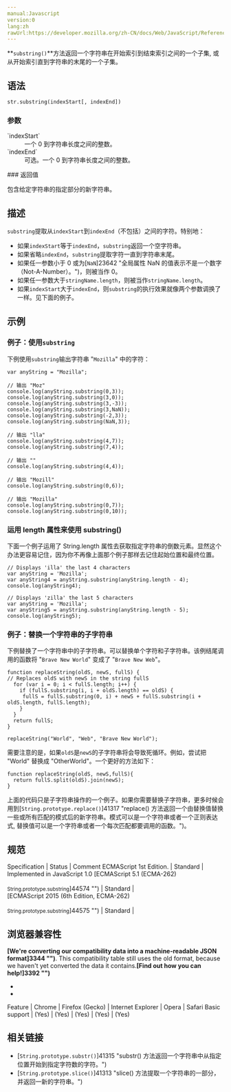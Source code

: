 ```yaml
---
manual:Javascript
version:0
lang:zh
rawUrl:https://developer.mozilla.org/zh-CN/docs/Web/JavaScript/Reference/Global_Objects/String/substring
---
```






**`substring()`**方法返回一个字符串在开始索引到结束索引之间的一个子集, 或从开始索引直到字符串的末尾的一个子集。


## 语法<a name="Syntax"></a>

```
str.substring(indexStart[, indexEnd])
```

### 参数<a name="Parameters"></a>
<dl><dt id=''>`indexStart`</dt><dd>一个 0 到字符串长度之间的整数。</dd><dt id=''>`indexEnd`</dt><dd>可选。一个 0 到字符串长度之间的整数。</dd></dl>
### 返回值<a name="返回值"></a>


包含给定字符串的指定部分的新字符串。


## 描述<a name="Description"></a>


`substring`提取从`indexStart`到`indexEnd`（不包括）之间的字符。特别地：


* 如果`indexStart`等于`indexEnd`，`substring`返回一个空字符串。
* 如果省略`indexEnd`，`substring`提取字符一直到字符串末尾。
* 如果任一参数小于 0 或为[`NaN`]23642 "全局属性 NaN 的值表示不是一个数字（Not-A-Number）。")，则被当作 0。
* 如果任一参数大于`stringName.length`，则被当作`stringName.length`。
* 如果`indexStart`大于`indexEnd`，则`substring`的执行效果就像两个参数调换了一样。见下面的例子。

## 示例<a name="Examples"></a>

### 例子：使用`substring`<a name="Example:_Using_substring"></a>


下例使用`substring`输出字符串 &quot;`Mozilla`&quot; 中的字符：


```
var anyString = "Mozilla";

// 输出 "Moz"
console.log(anyString.substring(0,3));
console.log(anyString.substring(3,0));
console.log(anyString.substring(3,-3));
console.log(anyString.substring(3,NaN));
console.log(anyString.substring(-2,3));
console.log(anyString.substring(NaN,3));

// 输出 "lla"
console.log(anyString.substring(4,7));
console.log(anyString.substring(7,4));

// 输出 ""
console.log(anyString.substring(4,4));

// 输出 "Mozill"
console.log(anyString.substring(0,6));

// 输出 "Mozilla"
console.log(anyString.substring(0,7));
console.log(anyString.substring(0,10));
```





### **运用 length 属性来使用 substring()**<a name="运用_length_属性来使用_substring()"></a>


下面一个例子运用了 String.length 属性去获取指定字符串的倒数元素。显然这个办法更容易记住，因为你不再像上面那个例子那样去记住起始位置和最终位置。


```
// Displays 'illa' the last 4 characters
var anyString = 'Mozilla';
var anyString4 = anyString.substring(anyString.length - 4);
console.log(anyString4);

// Displays 'zilla' the last 5 characters
var anyString = 'Mozilla';
var anyString5 = anyString.substring(anyString.length - 5);
console.log(anyString5);
```





### 例子：替换一个字符串的子字符串<a name="Example:_Replacing_a_substring_within_a_string"></a>


下例替换了一个字符串中的子字符串。可以替换单个字符和子字符串。该例结尾调用的函数将 &quot;`Brave New World`&quot; 变成了 &quot;`Brave New Web`&quot;。


```
function replaceString(oldS, newS, fullS) {
// Replaces oldS with newS in the string fullS
  for (var i = 0; i < fullS.length; i++) {
    if (fullS.substring(i, i + oldS.length) == oldS) {
     fullS = fullS.substring(0, i) + newS + fullS.substring(i + oldS.length, fullS.length);
    }
  }
  return fullS;
}

replaceString("World", "Web", "Brave New World");
```


需要注意的是，如果`oldS`是`newS`的子字符串将会导致死循环。例如，尝试把 &quot;World&quot; 替换成 &quot;OtherWorld&quot;。一个更好的方法如下：


```
function replaceString(oldS, newS,fullS){
  return fullS.split(oldS).join(newS);
}
```


上面的代码只是子字符串操作的一个例子。如果你需要替换子字符串，更多时候会用到[`String.prototype.replace()`]41317 "replace() 方法返回一个由替换值替换一些或所有匹配的模式后的新字符串。模式可以是一个字符串或者一个正则表达式, 替换值可以是一个字符串或者一个每次匹配都要调用的函数。")。


## 规范<a name="规范"></a>

Specification | Status | Comment 
ECMAScript 1st Edition. | Standard | Implemented in JavaScript 1.0 
[ECMAScript 5.1 (ECMA-262)<br></br><small>String.prototype.substring</small>]44574 "") | Standard |  
[ECMAScript 2015 (6th Edition, ECMA-262)<br></br><small>String.prototype.substring</small>]44575 "") | Standard |  


## 浏览器兼容性<a name="浏览器兼容性"></a>


**[We&#39;re converting our compatibility data into a machine-readable JSON format]3344 "")**. This compatibility table still uses the old format, because we haven&#39;t yet converted the data it contains.**[Find out how you can help!]3392 "")**


* 
* 

Feature | Chrome | Firefox (Gecko) | Internet Explorer | Opera | Safari 
Basic support | (Yes) | (Yes) | (Yes) | (Yes) | (Yes) 




## 相关链接<a name="See_also"></a>

* [`String.prototype.substr()`]41315 "substr() 方法返回一个字符串中从指定位置开始到指定字符数的字符。")
* [`String.prototype.slice()`]41313 "slice() 方法提取一个字符串的一部分，并返回一新的字符串。")



